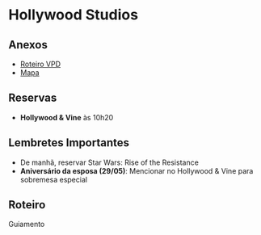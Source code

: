 # Hollywood Studios

## Anexos

- [Roteiro VPD](./Hollywood%20Studios/2025-03-Roteiro-VPD-Orlando_-Disneys-Hollywood-Studios-sem-atracoes-suspensas.pdf)
- [Mapa](./Hollywood%20Studios/06-2023-mapa-hollywood-studios.pdf)

## Reservas

- **Hollywood & Vine** às 10h20

## Lembretes Importantes

- De manhã, reservar Star Wars: Rise of the Resistance
- **Aniversário da esposa (29/05)**: Mencionar no Hollywood & Vine para sobremesa especial

## Roteiro

Guiamento
